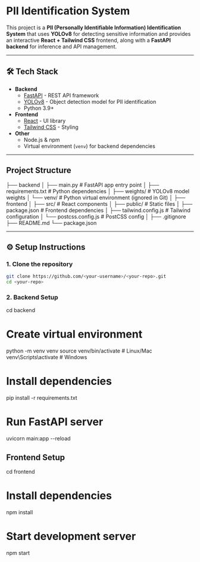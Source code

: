 # PII Identification System 

This project is a **PII (Personally Identifiable Information) Identification System** that uses **YOLOv8** for detecting sensitive information and provides an interactive **React + Tailwind CSS** frontend, along with a **FastAPI backend** for inference and API management.

---

## 🛠 Tech Stack
- **Backend**
  - [FastAPI](https://fastapi.tiangolo.com/) - REST API framework
  - [YOLOv8](https://github.com/ultralytics/ultralytics) - Object detection model for PII identification
  - Python 3.9+
- **Frontend**
  - [React](https://react.dev/) - UI library
  - [Tailwind CSS](https://tailwindcss.com/) - Styling
- **Other**
  - Node.js & npm
  - Virtual environment (`venv`) for backend dependencies

---

## Project Structure
├── backend
│ ├── main.py # FastAPI app entry point
│ ├── requirements.txt # Python dependencies
│ ├── weights/ # YOLOv8 model weights
│ └── venv/ # Python virtual environment (ignored in Git)
│
├── frontend
│ ├── src/ # React components
│ ├── public/ # Static files
│ ├── package.json # Frontend dependencies
│ ├── tailwind.config.js # Tailwind configuration
│ └── postcss.config.js # PostCSS config
│
├── .gitignore
├── README.md
└── package.json


---

## ⚙️ Setup Instructions

### 1. Clone the repository
```bash
git clone https://github.com/<your-username>/<your-repo>.git
cd <your-repo>
```

###  2. Backend Setup
cd backend

# Create virtual environment
python -m venv venv
source venv/bin/activate   # Linux/Mac
venv\Scripts\activate      # Windows
# Install dependencies
pip install -r requirements.txt

# Run FastAPI server
uvicorn main:app --reload

## Frontend Setup
cd frontend

# Install dependencies
npm install

# Start development server
npm start
